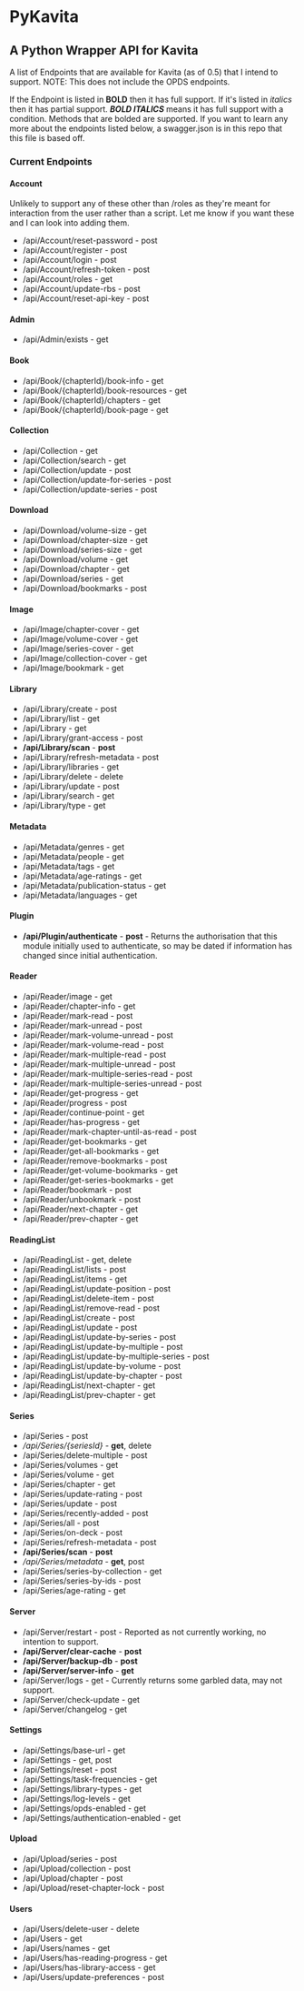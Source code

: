 # PyKavita
## A Python Wrapper API for Kavita

A list of Endpoints that are available for Kavita (as of 0.5) that I intend to support.
NOTE: This does not include the OPDS endpoints.

If the Endpoint is listed in **BOLD** then it has full support. If it's listed in _italics_ then it has partial support. ***BOLD ITALICS*** means it has full support with a condition.
Methods that are bolded are supported.
If you want to learn any more about the endpoints listed below, a swagger.json is in this repo that this file is based off.

### Current Endpoints
#### Account
Unlikely to support any of these other than /roles as they're meant for interaction from the user rather than a script. Let me know if you want these and I can look into adding them.
* /api/Account/reset-password - post
* /api/Account/register - post
* /api/Account/login - post
* /api/Account/refresh-token - post
* /api/Account/roles - get
* /api/Account/update-rbs - post
* /api/Account/reset-api-key - post

#### Admin
* /api/Admin/exists - get

#### Book
* /api/Book/{chapterId}/book-info - get     
* /api/Book/{chapterId}/book-resources - get
* /api/Book/{chapterId}/chapters - get      
* /api/Book/{chapterId}/book-page - get

#### Collection
* /api/Collection - get
* /api/Collection/search - get
* /api/Collection/update - post
* /api/Collection/update-for-series - post
* /api/Collection/update-series - post

#### Download
* /api/Download/volume-size - get
* /api/Download/chapter-size - get
* /api/Download/series-size - get
* /api/Download/volume - get
* /api/Download/chapter - get
* /api/Download/series - get
* /api/Download/bookmarks - post

#### Image
* /api/Image/chapter-cover - get
* /api/Image/volume-cover - get
* /api/Image/series-cover - get
* /api/Image/collection-cover - get
* /api/Image/bookmark - get

#### Library
* /api/Library/create - post
* /api/Library/list - get
* /api/Library - get
* /api/Library/grant-access - post
* **/api/Library/scan** - **post**
* /api/Library/refresh-metadata - post
* /api/Library/libraries - get
* /api/Library/delete - delete
* /api/Library/update - post
* /api/Library/search - get
* /api/Library/type - get

#### Metadata
* /api/Metadata/genres - get
* /api/Metadata/people - get
* /api/Metadata/tags - get
* /api/Metadata/age-ratings - get
* /api/Metadata/publication-status - get
* /api/Metadata/languages - get

#### Plugin
* **/api/Plugin/authenticate** - **post** - Returns the authorisation that this module initially used to authenticate, so may be dated if information has changed since initial authentication.

#### Reader
* /api/Reader/image - get
* /api/Reader/chapter-info - get
* /api/Reader/mark-read - post
* /api/Reader/mark-unread - post
* /api/Reader/mark-volume-unread - post
* /api/Reader/mark-volume-read - post
* /api/Reader/mark-multiple-read - post
* /api/Reader/mark-multiple-unread - post
* /api/Reader/mark-multiple-series-read - post
* /api/Reader/mark-multiple-series-unread - post
* /api/Reader/get-progress - get
* /api/Reader/progress - post
* /api/Reader/continue-point - get
* /api/Reader/has-progress - get
* /api/Reader/mark-chapter-until-as-read - post
* /api/Reader/get-bookmarks - get
* /api/Reader/get-all-bookmarks - get
* /api/Reader/remove-bookmarks - post
* /api/Reader/get-volume-bookmarks - get
* /api/Reader/get-series-bookmarks - get
* /api/Reader/bookmark - post
* /api/Reader/unbookmark - post
* /api/Reader/next-chapter - get
* /api/Reader/prev-chapter - get

#### ReadingList
* /api/ReadingList - get, delete
* /api/ReadingList/lists - post
* /api/ReadingList/items - get
* /api/ReadingList/update-position - post
* /api/ReadingList/delete-item - post
* /api/ReadingList/remove-read - post
* /api/ReadingList/create - post
* /api/ReadingList/update - post
* /api/ReadingList/update-by-series - post
* /api/ReadingList/update-by-multiple - post
* /api/ReadingList/update-by-multiple-series - post
* /api/ReadingList/update-by-volume - post
* /api/ReadingList/update-by-chapter - post
* /api/ReadingList/next-chapter - get
* /api/ReadingList/prev-chapter - get

#### Series
* /api/Series - post
* _/api/Series/{seriesId}_ - **get**, delete
* /api/Series/delete-multiple - post
* /api/Series/volumes - get
* /api/Series/volume - get
* /api/Series/chapter - get
* /api/Series/update-rating - post
* /api/Series/update - post
* /api/Series/recently-added - post
* /api/Series/all - post
* /api/Series/on-deck - post
* /api/Series/refresh-metadata - post
* **/api/Series/scan** - **post**
* _/api/Series/metadata_ - **get**, post
* /api/Series/series-by-collection - get
* /api/Series/series-by-ids - post
* /api/Series/age-rating - get

#### Server
* /api/Server/restart - post - Reported as not currently working, no intention to support.
* **/api/Server/clear-cache** - **post**
* **/api/Server/backup-db** - **post**
* **/api/Server/server-info** - **get**
* /api/Server/logs - get - Currently returns some garbled data, may not support.
* /api/Server/check-update - get
* /api/Server/changelog - get

#### Settings
* /api/Settings/base-url - get
* /api/Settings - get, post
* /api/Settings/reset - post
* /api/Settings/task-frequencies - get
* /api/Settings/library-types - get
* /api/Settings/log-levels - get
* /api/Settings/opds-enabled - get
* /api/Settings/authentication-enabled - get

#### Upload
* /api/Upload/series - post
* /api/Upload/collection - post
* /api/Upload/chapter - post
* /api/Upload/reset-chapter-lock - post

#### Users
* /api/Users/delete-user - delete
* /api/Users - get
* /api/Users/names - get
* /api/Users/has-reading-progress - get
* /api/Users/has-library-access - get
* /api/Users/update-preferences - post